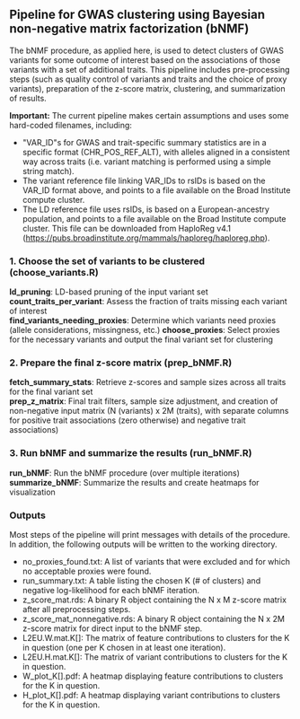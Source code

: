 ## Pipeline for GWAS clustering using Bayesian non-negative matrix factorization (bNMF)

The bNMF procedure, as applied here, is used to detect clusters of GWAS variants for some outcome of interest based on the associations of those variants with a set of additional traits. This pipeline includes pre-processing steps (such as quality control of variants and traits and the choice of proxy variants), preparation of the z-score matrix, clustering, and summarization of results.

**Important:** The current pipeline makes certain assumptions and uses some hard-coded filenames, including:
* "VAR_ID"s for GWAS and trait-specific summary statistics are in a specific format (CHR_POS_REF_ALT), with alleles aligned in a consistent way across traits (i.e. variant matching is performed using a simple string match).
* The variant reference file linking VAR_IDs to rsIDs is based on the VAR_ID format above, and points to a file available on the Broad Institute compute cluster.
* The LD reference file uses rsIDs, is based on a European-ancestry population, and points to a file available on the Broad Institute compute cluster. This file can be downloaded from HaploReg v4.1 (https://pubs.broadinstitute.org/mammals/haploreg/haploreg.php).

### 1. Choose the set of variants to be clustered (choose_variants.R)
**ld_pruning**: LD-based pruning of the input variant set  
**count_traits_per_variant**: Assess the fraction of traits missing each variant of interest  
**find_variants_needing_proxies**: Determine which variants need proxies (allele considerations, missingness, etc.) 
**choose_proxies**: Select proxies for the necessary variants and output the final variant set for clustering

### 2. Prepare the final z-score matrix (prep_bNMF.R)
**fetch_summary_stats**: Retrieve z-scores and sample sizes across all traits for the final variant set  
**prep_z_matrix**: Final trait filters, sample size adjustment, and creation of non-negative input matrix (N (variants) x 2M (traits), with separate columns for positive trait associations (zero otherwise) and negative trait associations)

### 3. Run bNMF and summarize the results (run_bNMF.R)
**run_bNMF**: Run the bNMF procedure (over multiple iterations)  
**summarize_bNMF**: Summarize the results and create heatmaps for visualization

### Outputs
Most steps of the pipeline will print messages with details of the procedure. In addition, the following outputs will be written to the working directory.  
* no_proxies_found.txt: A list of variants that were excluded and for which no acceptable proxies were found.  
* run_summary.txt: A table listing the chosen K (# of clusters) and negative log-likelihood for each bNMF iteration.
* z_score_mat.rds: A binary R object containing the N x M z-score matrix after all preprocessing steps.
* z_score_mat_nonnegative.rds: A binary R object containing the N x 2M z-score matrix for direct input to the bNMF step. 
* L2EU.W.mat.K[]: The matrix of feature contributions to clusters for the K in question (one per K chosen in at least one iteration).
* L2EU.H.mat.K[]: The matrix of variant contributions to clusters for the K in question.
* W_plot_K[].pdf: A heatmap displaying feature contributions to clusters for the K in question.
* H_plot_K[].pdf: A heatmap displaying variant contributions to clusters for the K in question.
